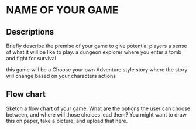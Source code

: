 # NAME OF YOUR GAME

## Descriptions

Briefly describe the premise of your game to give potential players a sense of what it will be like to play. a dungeon explorer where you enter a tomb and fight for survival 

this game will be a Choose your own Adventure style story where the story will change based  on your characters actions

## Flow chart

Sketch a flow chart of your game. What are the options the user can choose between, and where will those choices lead them? You might want to draw this on paper, take a picture, and upload that here.
